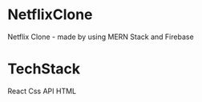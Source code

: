 # NetflixClone
Netflix Clone  - made by using MERN Stack and Firebase

# TechStack
React
Css
API
HTML

